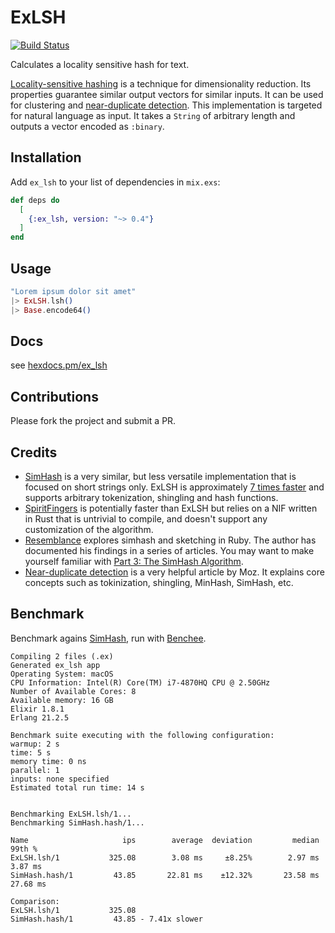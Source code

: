 # ExLSH

[![Build Status](https://travis-ci.com/meltwater/ex_lsh.svg?token=ydrd7j6fwuq6xzD4yQkt&branch=master)](https://travis-ci.com/meltwater/ex_lsh)

Calculates a locality sensitive hash for text.

[Locality-sensitive hashing](https://en.wikipedia.org/wiki/Locality-sensitive_hashing)
is a technique for dimensionality reduction. Its properties guarantee similar
output vectors for similar inputs. It can be used for clustering and
[near-duplicate detection](https://moz.com/devblog/near-duplicate-detection/).
This implementation is targeted for natural language as input. It takes a
`String` of arbitrary length and outputs a vector encoded as `:binary`.

## Installation

Add `ex_lsh` to your list of dependencies in `mix.exs`:

```elixir
def deps do
  [
    {:ex_lsh, version: "~> 0.4"}
  ]
end
```

## Usage

```elixir
"Lorem ipsum dolor sit amet"
|> ExLSH.lsh()
|> Base.encode64()
```

## Docs

see [hexdocs.pm/ex_lsh](https://hexdocs.pm/ex_lsh)

## Contributions

Please fork the project and submit a PR.

## Credits

- [SimHash](https://github.com/UniversalAvenue/simhash-ex) is a very similar,
  but less versatile implementation that is focused on short strings only.
  ExLSH is approximately [7 times faster](#benchmark) and supports arbitrary
  tokenization, shingling and hash functions.
- [SpiritFingers](https://github.com/holsee/spirit_fingers) is potentially
  faster than ExLSH but relies on a NIF written in Rust that is untrivial to
  compile, and doesn't support any customization of the algorithm.
- [Resemblance](https://github.com/matpalm/resemblance) explores simhash and
  sketching in Ruby. The author has documented his findings in a series of
  articles. You may want to make yourself familiar with
  [Part 3: The SimHash Algorithm](http://matpalm.com/resemblance/simhash/).
- [Near-duplicate detection](https://moz.com/devblog/near-duplicate-detection/)
  is a very helpful article by Moz. It explains core concepts such as
  tokinization, shingling, MinHash, SimHash, etc.

## Benchmark

Benchmark agains [SimHash](https://hex.pm/packages/simhash), run with
[Benchee](https://hex.pm/packages/benchee).

```
Compiling 2 files (.ex)
Generated ex_lsh app
Operating System: macOS
CPU Information: Intel(R) Core(TM) i7-4870HQ CPU @ 2.50GHz
Number of Available Cores: 8
Available memory: 16 GB
Elixir 1.8.1
Erlang 21.2.5

Benchmark suite executing with the following configuration:
warmup: 2 s
time: 5 s
memory time: 0 ns
parallel: 1
inputs: none specified
Estimated total run time: 14 s


Benchmarking ExLSH.lsh/1...
Benchmarking SimHash.hash/1...

Name                     ips        average  deviation         median         99th %
ExLSH.lsh/1           325.08        3.08 ms     ±8.25%        2.97 ms        3.87 ms
SimHash.hash/1         43.85       22.81 ms    ±12.32%       23.58 ms       27.68 ms

Comparison:
ExLSH.lsh/1           325.08
SimHash.hash/1         43.85 - 7.41x slower
```
